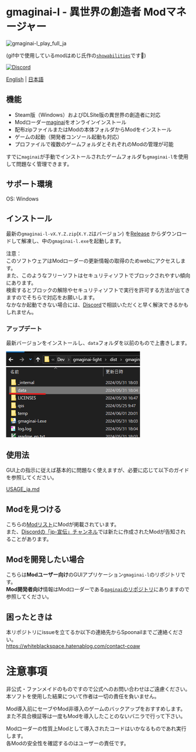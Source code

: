 # gmaginai-l - 異世界の創造者 Modマネージャー

![gmaginai-l_play_full_ja](docs/image/ja/gmaginai-l_play_full_ja.gif)

(gif中で使用しているmodはめじ氏作の[`showabilities`](https://discord.com/channels/1234695202615197746/1234751996595015710/1245000749952532480)です🙌)

[![Discord](https://img.shields.io/discord/1234695202615197746?style=for-the-badge&logo=discord&label=Discord)](https://discord.gg/RgYrD3uPZM)

[English](README.md) | [日本語](README_ja.md)
## 機能

- Steam版（Windows）およびDLSite版の異世界の創造者に対応
- Modローダー[maginai](https://github.com/Spoonail-Iroiro/maginai)をオンラインインストール
- 配布zipファイルまたはModの本体フォルダからModをインストール
- ゲームの起動（開発者コンソール起動も対応）
- プロファイルで複数のゲームフォルダとそれぞれのModの管理が可能

すでに`maginai`が手動でインストールされたゲームフォルダも`gmaginai-l`を使用して問題なく管理できます。

## サポート環境

OS: Windows

## インストール

最新の`gmaginai-l-vX.Y.Z.zip`(`X.Y.Z`はバージョン) を[Release](https://github.com/Spoonail-Iroiro/gmaginai-l/releases)
からダウンロードして解凍し、中の`gmaginai-l.exe`を起動します。

注意：  
このソフトウェアはModローダーの更新情報の取得のためwebにアクセスします。  
また、このようなフリーソフトはセキュリティソフトでブロックされやすい傾向にあります。  
検索するとブロックの解除やセキュリティソフトで実行を許可する方法が出てきますのでそちらで対応をお願いします。  
なかなか起動できない場合には、[Discord](https://discord.gg/RgYrD3uPZM)で相談いただくと早く解決できるかもしれません。

### アップデート

最新バージョンをインストールし、`data`フォルダを以前のもので上書きします。

![docs/image/migrate-gmaginai-l.png](docs/image/migrate-gmaginai-l.png)

## 使用法

GUI上の指示に従えば基本的に問題なく使えますが、必要に応じて以下のガイドを参照してください。

[USAGE_ja.md](docs/USAGE_ja.md)

## Modを見つける
こちらの[Modリスト](https://github.com/Spoonail-Iroiro/maginai/blob/develop/README_en.md#%E4%BD%9C%E8%80%85mod%E3%83%AA%E3%82%B9%E3%83%889)にModが掲載されています。  
また、[Discordの「jp-宣伝」チャンネル](https://discord.gg/5r3WHWf3)では新たに作成されたModが告知されることがあります。  

## Modを開発したい場合

こちらは**Modユーザー向け**のGUIアプリケーション`gmaginai-l`のリポジトリです。  
**Mod開発者向け**情報はModローダーである[`maginai`のリポジトリ](https://github.com/Spoonail-Iroiro/maginai)にありますので参照してください。

## 困ったときは

本リポジトリにissueを立てるか以下の連絡先からSpoonailまでご連絡ください。  
https://whiteblackspace.hatenablog.com/contact-coaw

# 注意事項

非公式・ファンメイドのものですので公式へのお問い合わせはご遠慮ください。  
本ソフトを使用した結果について作者は一切の責任を負いません。

Mod導入前にセーブやMod非導入のゲームのバックアップをおすすめします。  
また不具合検証等は一度もModを導入したことのないバニラで行って下さい。

Modローダーの性質上Modとして導入されたコードはいかなるものであれ実行します。  
各Modの安全性を確認するのはユーザーの責任です。  
